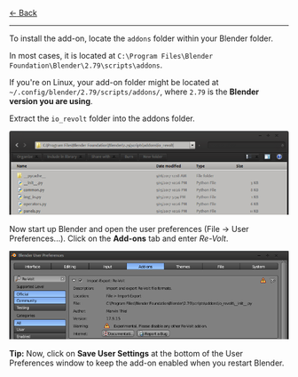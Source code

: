 [$\leftarrow$ Back](../index.html)

---

To install the add-on, locate the `addons` folder within your Blender folder.

In most cases, it is located at `C:\Program Files\Blender Foundation\Blender\2.79\scripts\addons`.

If you're on Linux, your add-on folder might be located at `~/.config/blender/2.79/scripts/addons/`, where `2.79` is the **Blender version you are using**.  

Extract the `io_revolt` folder into the addons folder.

![Installation Path](addon_path.png)

Now start up Blender and open the user preferences (File -> User Preferences...). Click on the **Add-ons** tab and enter *Re-Volt*.

![User Preferences](user_preferences.png)

**Tip:** Now, click on **Save User Settings** at the bottom of the User Preferences window to keep the add-on enabled when you restart Blender.
